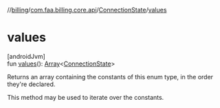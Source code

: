 //[billing](../../../index.md)/[com.faa.billing.core.api](../index.md)/[ConnectionState](index.md)/[values](values.md)

# values

[androidJvm]\
fun [values](values.md)(): [Array](https://kotlinlang.org/api/latest/jvm/stdlib/kotlin/-array/index.html)&lt;[ConnectionState](index.md)&gt;

Returns an array containing the constants of this enum type, in the order they're declared.

This method may be used to iterate over the constants.
